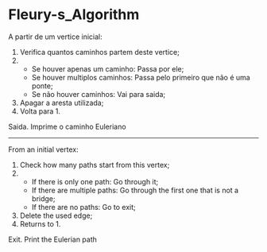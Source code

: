 # Fleury-s_Algorithm
A partir de um vertice inicial:
1. Verifica quantos caminhos partem deste vertice;
2. * Se houver apenas um caminho: Passa por ele;
   * Se houver multiplos caminhos: Passa pelo primeiro que não é uma ponte;
   * Se não houver caminhos: Vai para saida;
3. Apagar a aresta utilizada;
4. Volta para 1.

Saida. Imprime o caminho Euleriano

---

From an initial vertex:
1. Check how many paths start from this vertex;
2. * If there is only one path: Go through it;
   * If there are multiple paths: Go through the first one that is not a bridge;
   * If there are no paths: Go to exit;
3. Delete the used edge;
4. Returns to 1.

Exit. Print the Eulerian path
